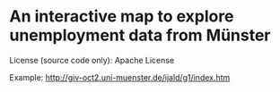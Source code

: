 # An interactive map to explore unemployment data from Münster

License (source code only): Apache License

Example: http://giv-oct2.uni-muenster.de/ijald/g1/index.htm
